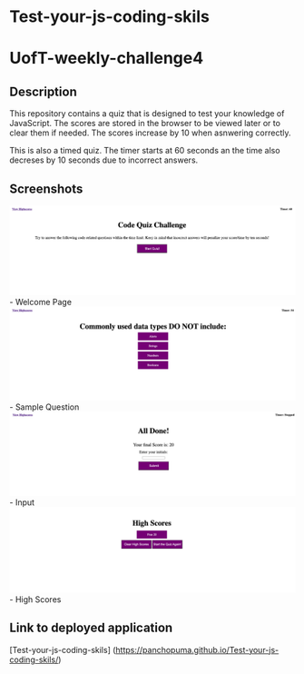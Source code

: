 # Test-your-js-coding-skils
# UofT-weekly-challenge4

## Description

This repository contains a quiz that is designed to test your knowledge of JavaScript. The scores are stored in the browser to be viewed later or to clear them if needed. The scores increase by 10 when asnwering correctly. 

This is also a timed quiz. The timer starts at 60 seconds an the time also decreses by 10 seconds due to incorrect answers. 

## Screenshots

![Welcome Page](/assets/images/welcomePage.jpeg) - Welcome Page
![Sample Question](/assets/images/sampleQuestion.jpeg) - Sample Question
![Input](/assets/images/input.jpeg) - Input
![High Scores](/assets/images/highScores.jpeg) - High Scores

## Link to deployed application

[Test-your-js-coding-skils] (https://panchopuma.github.io/Test-your-js-coding-skils/)  
